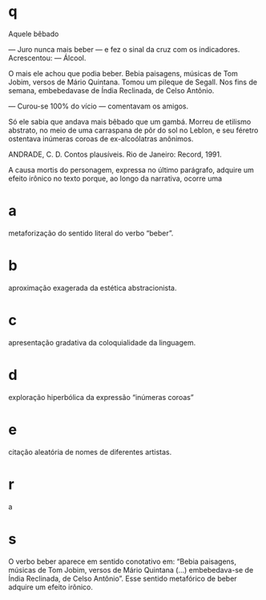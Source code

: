 # q
Aquele bêbado

— Juro nunca mais beber — e fez o sinal da cruz com os indicadores. Acrescentou: — Álcool.

O mais ele achou que podia beber. Bebia paisagens, músicas de Tom Jobim, versos de Mário Quintana. Tomou um pileque de Segall. Nos fins de semana, embebedavase de Índia Reclinada, de Celso Antônio.

— Curou-se 100% do vício — comentavam os amigos.

Só ele sabia que andava mais bêbado que um gambá. Morreu de etilismo abstrato, no meio de uma carraspana de pôr do sol no Leblon, e seu féretro ostentava inúmeras coroas de ex-alcoólatras anônimos.

ANDRADE, C. D. Contos plausíveis. Rio de Janeiro: Record, 1991.

A causa mortis do personagem, expressa no último parágrafo, adquire um efeito irônico no texto porque, ao longo da narrativa, ocorre uma

# a
metaforização do sentido literal do verbo “beber”.

# b
aproximação exagerada da estética abstracionista.

# c
apresentação gradativa da coloquialidade da linguagem.

# d
exploração hiperbólica da expressão “inúmeras coroas”

# e
citação aleatória de nomes de diferentes artistas.

# r
a

# s
O verbo beber aparece em sentido conotativo em: “Bebia paisagens, músicas de Tom Jobim, versos de Mário Quintana (...) embebedava-se de Índia Reclinada, de Celso Antônio”. Esse sentido metafórico de beber adquire um efeito irônico.
